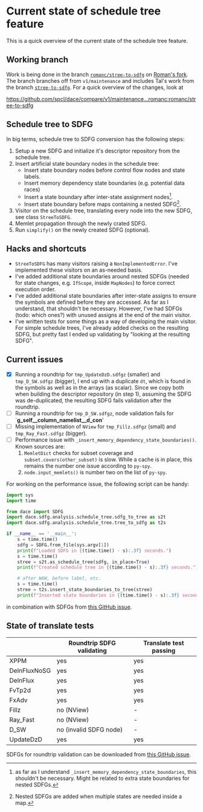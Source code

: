 # Current state of schedule tree feature

This is a quick overview of the current state of the schedule tree feature.

## Working branch

Work is being done in the branch [`romanc/stree-to-sdfg`](https://github.com/romanc/dace/tree/romanc/stree-to-sdfg) on [Roman's fork](https://github.com/romanc/dace). The branch branches off from `v1/maintenance` and includes Tal's work from the branch [`stree-to-sdfg`](https://github.com/spcl/dace/tree/stree-to-sdfg). For a quick overview of the changes, look at

<https://github.com/spcl/dace/compare/v1/maintenance...romanc:romanc/stree-to-sdfg>

## Schedule tree to SDFG

In big terms, schedule tree to SDFG conversion has the following steps:

1. Setup a new SDFG and initialize it's descriptor repository from the schedule tree.
2. Insert artificial state boundary nodes in the schedule tree:
    - Insert state boundary nodes before control flow nodes and state labels.
    - Insert memory dependency state boundaries (e.g. potential data races)
    - Insert a state boundary after inter-state assignment nodes[^1].
    - Insert state boundary before maps containing a nested SDFG[^2].
3. Visitor on the schedule tree, translating every node into the new SDFG, see class `StreeToSDFG`.
4. Memlet propagation through the newly crated SDFG.
5. Run `simplify()` on the newly created SDFG (optional).

## Hacks and shortcuts

- `StreeToSDFG` has many visitors raising a `NonImplementedError`. I've implemented these visitors on an as-needed basis.
- I've added additional state boundaries around nested SDFGs (needed for state changes, e.g. `IfScope`, inside `MapNodes`) to force correct execution order.
- I've added additional state boundaries after inter-state assigns to ensure the symbols are defined before they are accessed. As far as I understand, that shouldn't be necessary. However, I've had SDFGs (todo: which ones?) with unused assigns at the end of the main visitor.
- I've written tests for some things as a way of developing the main visitor. For simple schedule trees, I've already added checks on the resulting SDFG, but pretty fast I ended up validating by "looking at the resulting SDFG".

## Current issues

- [x] Running a roundtrip for `tmp_UpdateDzD.sdfgz` (smaller) and `tmp_D_SW.sdfgz` (bigger), I end up with a duplicate `dt`, which is found in the symbols as well as in the arrays (as scalar). Since we copy both when building the descriptor repository (in step 1), assuming the SDFG was de-duplicated, the resulting SDFG  fails validation after the roundtrip.
- [ ] Running a roundtrip for `tmp_D_SW.sdfgz`, node validation fails for `__g_self__column_namelist__d_con__'
- [ ] Missing implementation of `NView` for `tmp_Fillz.sdfgz` (small) and `tmp_Ray_Fast.sdfgz` (bigger).
- [ ] Performance issue with `_insert_memory_dependency_state_boundaries()`. Known sources are:
    1. `MemletDict` checks for subset coverage and `subset.covers(other_subset)` is slow. While a cache is in place, this remains the number one issue according to `py-spy`.
    2. `node.input_memlets()` is number two on the list of `py-spy`.

For working on the performance issue, the following script can be handy:

```py
import sys
import time

from dace import SDFG
import dace.sdfg.analysis.schedule_tree.sdfg_to_tree as s2t
import dace.sdfg.analysis.schedule_tree.tree_to_sdfg as t2s

if __name__ == '__main__':
    s = time.time()
    sdfg = SDFG.from_file(sys.argv[1])
    print(f"Loaded SDFG in {(time.time() - s):.3f} seconds.")
    s = time.time()
    stree = s2t.as_schedule_tree(sdfg, in_place=True)
    print(f"Created schedule tree in {(time.time() - s):.3f} seconds.")

    # after WAW, before label, etc.
    s = time.time()
    stree = t2s.insert_state_boundaries_to_tree(stree)
    print(f"Inserted state boundaries in {(time.time() - s):.3f} seconds.")
```

in combination with SDFGs from [this GitHub issue](https://github.com/GEOS-ESM/NDSL/issues/6#issuecomment-2743978233).

## State of translate tests

|              | Roundtrip SDFG validating | Translate test passing |
| ------------ | ------------------------- | ---------------------- |
| XPPM         | yes                       | yes                    |
| DelnFluxNoSG | yes                       | yes                    |
| DelnFlux     | yes                       | yes                    |
| FvTp2d       | yes                       | yes                    |
| FxAdv        | yes                       | yes                    |
| Fillz        | no (NView)                |  -                     |
| Ray_Fast     | no (NView)                |  -                     |
| D_SW         | no (invalid SDFG node)    |  -                     |
| UpdateDzD    | yes                       | yes                    |

SDFGs for roundtrip validation can be downloaded from [this GitHub issue](https://github.com/GEOS-ESM/NDSL/issues/6#issuecomment-2743978233).

[^1]: as far as I understand `_insert_memory_dependency_state_boundaries`, this shouldn't be necessary. Might be related to extra state boundaries for nested SDFGs.
[^2]: Nested SDFGs are added when multiple states are needed inside a map.
